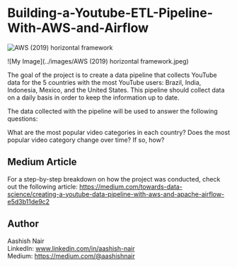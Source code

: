 
# Building-a-Youtube-ETL-Pipeline-With-AWS-and-Airflow
![AWS (2019) horizontal framework](https://user-images.githubusercontent.com/47230033/233806822-0b589864-6fab-499f-ba38-4b3ecbc54628.jpeg)


![My Image](../images/AWS (2019) horizontal framework.jpeg)  
 
The goal of the project is to create a data pipeline that collects YouTube data for the 5 countries with the most YouTube users: Brazil, India, Indonesia, Mexico, and the United States. This pipeline should collect data on a daily basis in order to keep the information up to date.

The data collected with the pipeline will be used to answer the following questions:

What are the most popular video categories in each country?
Does the most popular video category change over time? If so, how?


## Medium Article

For a step-by-step breakdown on how the project was conducted, check out the following article: https://medium.com/towards-data-science/creating-a-youtube-data-pipeline-with-aws-and-apache-airflow-e5d3b11de9c2

## Author
Aashish Nair  
LinkedIn: www.linkedin.com/in/aashish-nair  
Medium: https://medium.com/@aashishnair





